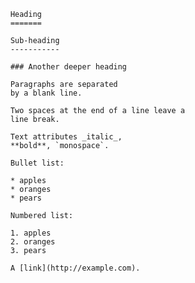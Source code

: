         Heading
        =======

        Sub-heading
        -----------

        ### Another deeper heading

        Paragraphs are separated
        by a blank line.

        Two spaces at the end of a line leave a
        line break.

        Text attributes _italic_,
        **bold**, `monospace`.

        Bullet list:

        * apples
        * oranges
        * pears

        Numbered list:

        1. apples
        2. oranges
        3. pears

        A [link](http://example.com).
